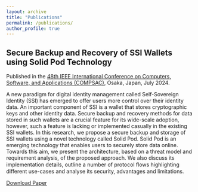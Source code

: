 ```yaml
---
layout: archive
title: "Publications"
permalink: /publications/
author_profile: true
---
```


## Secure Backup and Recovery of SSI Wallets using Solid Pod Technology
Published in the [48th IEEE International Conference on Computers, Software, and Applications (COMPSAC)](https://ieeecompsac.computer.org/2024/), Osaka, Japan, July 2024. 

A new paradigm for digital identity management
called Self-Sovereign Identity (SSI) has emerged to offer users
more control over their identity data. An important component of
SSI is a wallet that stores cryptographic keys and other identity
data. Secure backup and recovery methods for data stored in
such wallets are a crucial feature for its wide-scale adoption,
however, such a feature is lacking or implemented casually in
the existing SSI wallets. In this research, we propose a secure
backup and storage of SSI wallets using a novel technology called
Solid Pod. Solid Pod is an emerging technology that enables users
to securely store data online. Towards this aim, we present the
architecture, based on a threat model and requirement analysis,
of the proposed approach. We also discuss its implementation
details, outline a number of protocol ﬂows highlighting different
use-cases and analyse its security, advantages and limitations.


[Download Paper](/files/769600b101.pdf)

<!-- {% if site.author.googlescholar %}
  <div class="wordwrap">You can also find my articles on <a href="{{site.author.googlescholar}}">my Google Scholar profile</a>.</div>
{% endif %}

{% include base_path %}

{% for post in site.publications reversed %}
  {% include archive-single.html %}
{% endfor %} -->
